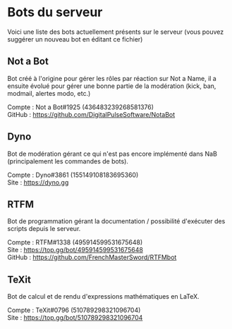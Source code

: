 # Bots du serveur

Voici une liste des bots actuellement présents sur le serveur (vous pouvez suggérer un nouveau bot en éditant ce fichier)

## Not a Bot

Bot créé à l'origine pour gérer les rôles par réaction sur Not a Name, il a ensuite évolué pour gérer une bonne partie de la modération (kick, ban, modmail, alertes modo, etc.)

Compte : Not a Bot#1925 (436483239268581376) \
GitHub : https://github.com/DigitalPulseSoftware/NotaBot

## Dyno

Bot de modération gérant ce qui n'est pas encore implémenté dans NaB (principalement les commandes de bots).

Compte : Dyno#3861 (155149108183695360) \
Site : https://dyno.gg

## RTFM

Bot de programmation gérant la documentation / possibilité d'exécuter des scripts depuis le serveur.

Compte : RTFM#1338 (495914599531675648) \
Site : https://top.gg/bot/495914599531675648 \
GitHub : https://github.com/FrenchMasterSword/RTFMbot

## TeXit

Bot de calcul et de rendu d'expressions mathématiques en LaTeX.

Compte : TeXit#0796 (510789298321096704) \
Site : https://top.gg/bot/510789298321096704
